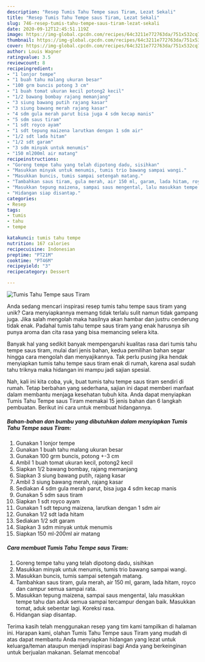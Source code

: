```yaml
---
description: "Resep Tumis Tahu Tempe saus Tiram, Lezat Sekali"
title: "Resep Tumis Tahu Tempe saus Tiram, Lezat Sekali"
slug: 746-resep-tumis-tahu-tempe-saus-tiram-lezat-sekali
date: 2020-09-12T12:45:51.119Z
image: https://img-global.cpcdn.com/recipes/64c3211e772763da/751x532cq70/tumis-tahu-tempe-saus-tiram-foto-resep-utama.jpg
thumbnail: https://img-global.cpcdn.com/recipes/64c3211e772763da/751x532cq70/tumis-tahu-tempe-saus-tiram-foto-resep-utama.jpg
cover: https://img-global.cpcdn.com/recipes/64c3211e772763da/751x532cq70/tumis-tahu-tempe-saus-tiram-foto-resep-utama.jpg
author: Louis Wagner
ratingvalue: 3.5
reviewcount: 8
recipeingredient:
- "1 lonjor tempe"
- "1 buah tahu malang ukuran besar"
- "100 grm buncis potong 3 cm"
- "1 buah tomat ukuran kecil potong2 kecil"
- "1/2 bawang bombay rajang memanjang"
- "3 siung bawang putih rajang kasar"
- "3 siung bawang merah rajang kasar"
- "4 sdm gula merah parut bisa juga 4 sdm kecap manis"
- "5 sdm saus tiram"
- "1 sdt royco ayam"
- "1 sdt tepung maizena larutkan dengan 1 sdm air"
- "1/2 sdt lada hitam"
- "1/2 sdt garam"
- "3 sdm minyak untuk menumis"
- "150 ml200ml air matang"
recipeinstructions:
- "Goreng tempe tahu yang telah dipotong dadu, sisihkan"
- "Masukkan minyak untuk menumis, tumis trio bawang sampai wangi."
- "Masukkan buncis, tumis sampai setengah matang."
- "Tambahkan saus tiram, gula merah, air 150 ml, garam, lada hitam, royco dan campur semua sampai rata."
- "Masukkan tepung maizena, sampai saus mengental, lalu masukkan tempe tahu dan aduk semua sampai tercampur dengan baik. Masukkan tomat, aduk sebentar lagi. Koreksi rasa."
- "Hidangan siap disantap."
categories:
- Resep
tags:
- tumis
- tahu
- tempe

katakunci: tumis tahu tempe 
nutrition: 167 calories
recipecuisine: Indonesian
preptime: "PT21M"
cooktime: "PT46M"
recipeyield: "3"
recipecategory: Dessert

---
```



![Tumis Tahu Tempe saus Tiram](https://img-global.cpcdn.com/recipes/64c3211e772763da/751x532cq70/tumis-tahu-tempe-saus-tiram-foto-resep-utama.jpg)

Anda sedang mencari inspirasi resep tumis tahu tempe saus tiram yang unik? Cara menyiapkannya memang tidak terlalu sulit namun tidak gampang juga. Jika salah mengolah maka hasilnya akan hambar dan justru cenderung tidak enak. Padahal tumis tahu tempe saus tiram yang enak harusnya sih punya aroma dan cita rasa yang bisa memancing selera kita.



Banyak hal yang sedikit banyak mempengaruhi kualitas rasa dari tumis tahu tempe saus tiram, mulai dari jenis bahan, kedua pemilihan bahan segar hingga cara mengolah dan menyajikannya. Tak perlu pusing jika hendak menyiapkan tumis tahu tempe saus tiram enak di rumah, karena asal sudah tahu triknya maka hidangan ini mampu jadi sajian spesial.


Nah, kali ini kita coba, yuk, buat tumis tahu tempe saus tiram sendiri di rumah. Tetap berbahan yang sederhana, sajian ini dapat memberi manfaat dalam membantu menjaga kesehatan tubuh kita. Anda dapat menyiapkan Tumis Tahu Tempe saus Tiram memakai 15 jenis bahan dan 6 langkah pembuatan. Berikut ini cara untuk membuat hidangannya.

<!--inarticleads1-->

##### Bahan-bahan dan bumbu yang dibutuhkan dalam menyiapkan Tumis Tahu Tempe saus Tiram:

1. Gunakan 1 lonjor tempe
1. Gunakan 1 buah tahu malang ukuran besar
1. Gunakan 100 grm buncis, potong +-3 cm
1. Ambil 1 buah tomat ukuran kecil, potong2 kecil
1. Siapkan 1/2 bawang bombay, rajang memanjang
1. Siapkan 3 siung bawang putih, rajang kasar
1. Ambil 3 siung bawang merah, rajang kasar
1. Sediakan 4 sdm gula merah parut, bisa juga 4 sdm kecap manis
1. Gunakan 5 sdm saus tiram
1. Siapkan 1 sdt royco ayam
1. Gunakan 1 sdt tepung maizena, larutkan dengan 1 sdm air
1. Gunakan 1/2 sdt lada hitam
1. Sediakan 1/2 sdt garam
1. Siapkan 3 sdm minyak untuk menumis
1. Siapkan 150 ml-200ml air matang




<!--inarticleads2-->

##### Cara membuat Tumis Tahu Tempe saus Tiram:

1. Goreng tempe tahu yang telah dipotong dadu, sisihkan
1. Masukkan minyak untuk menumis, tumis trio bawang sampai wangi.
1. Masukkan buncis, tumis sampai setengah matang.
1. Tambahkan saus tiram, gula merah, air 150 ml, garam, lada hitam, royco dan campur semua sampai rata.
1. Masukkan tepung maizena, sampai saus mengental, lalu masukkan tempe tahu dan aduk semua sampai tercampur dengan baik. Masukkan tomat, aduk sebentar lagi. Koreksi rasa.
1. Hidangan siap disantap.




Terima kasih telah menggunakan resep yang tim kami tampilkan di halaman ini. Harapan kami, olahan Tumis Tahu Tempe saus Tiram yang mudah di atas dapat membantu Anda menyiapkan hidangan yang lezat untuk keluarga/teman ataupun menjadi inspirasi bagi Anda yang berkeinginan untuk berjualan makanan. Selamat mencoba!
